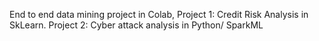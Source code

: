 End to end data mining project in Colab, Project 1: Credit Risk Analysis in SkLearn. Project 2: Cyber attack analysis in Python/ SparkML
